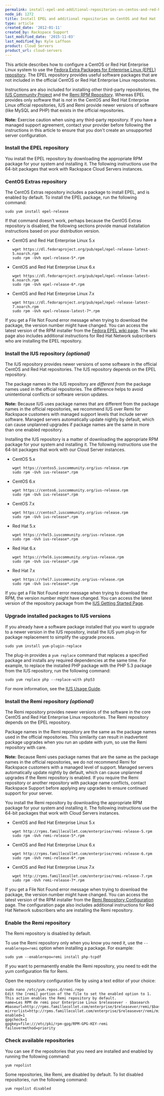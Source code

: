 ```yaml
---
permalink: install-epel-and-additional-repositories-on-centos-and-red-hat/
node_id: 1272
title: Install EPEL and additional repositories on CentOS and Red Hat
type: article
created_date: '2012-01-11'
created_by: Rackspace Support
last_modified_date: '2015-11-03'
last_modified_by: Kyle Laffoon
product: Cloud Servers
product_url: cloud-servers
---
```


This article describes how to configure a CentOS or Red Hat Enterprise
Linux system to use the [Fedora Extra Packages for Enterprise Linux (EPEL) repository](https://fedoraproject.org/wiki/EPEL). The EPEL
repository provides useful software packages that are not included in
the official CentOS or Red Hat Enterprise Linux repositories.

Instructions are also included for installing other third-party
repositories, the [IUS Community Project](https://ius.io/) and the [Remi
RPM Repository](http://rpms.famillecollet.com/). Whereas EPEL provides
only software that is *not* in the CentOS and Red Hat Enterprise Linux
official repositories, IUS and Remi provide newer versions of software
(like MySQL and PHP) that exists in the official repositories.

**Note:** Exercise caution when using any third-party repository. If you
have a managed support agreement, contact your provider before following
the instructions in this article to ensure that you don't create an
unsupported server configuration.

### Install the EPEL repository

You install the EPEL repository by downloading the appropriate RPM
package for your system and installing it. The following instructions
use the 64-bit packages that work with Rackspace Cloud Servers
instances.

### CentOS Extras repository

The CentOS Extras repository includes a package to install EPEL, and is
enabled by default. To install the EPEL package, run the following
command:

    sudo yum install epel-release

If that command doesn't work, perhaps because the CentOS Extras
repository is disabled, the following sections provide manual
installation instructions based on your distribution version.

-  CentOS and Red Hat Enterprise Linux 5.x

       wget https://dl.fedoraproject.org/pub/epel/epel-release-latest-5.noarch.rpm
       sudo rpm -Uvh epel-release-5*.rpm

-  CentOS and Red Hat Enterprise Linux 6.x

       wget https://dl.fedoraproject.org/pub/epel/epel-release-latest-6.noarch.rpm
       sudo rpm -Uvh epel-release-6*.rpm

-  CentOS and Red Hat Enterprise Linux 7.x

       wget https://dl.fedoraproject.org/pub/epel/epel-release-latest-7.noarch.rpm
       sudo rpm -Uvh epel-release-latest-7*.rpm

If you get a File Not Found error message when trying to download the
package, the version number might have changed. You can access the
latest version of the RPM installer from the [Fedora EPEL wiki page](https://fedoraproject.org/wiki/EPEL). The wiki page also includes
additional instructions for Red Hat Network subscribers who are
installing the EPEL repository.

### Install the IUS repository *(optional)*

The IUS repository provides newer versions of some software in the
official CentOS and Red Hat repositories. The IUS repository depends on
the EPEL repository.

The package names in the IUS repository are *different from* the package
names used in the official repositories.  The difference helps to avoid
unintentional conflicts or software version updates.

**Note:** Because IUS uses package names that are different from the
package names in the official repositories, we recommend IUS over Remi
for Rackspace customers with managed support levels that include server
software. Managed servers automatically update nightly by default, which
can cause unplanned upgrades if package names are the same in more than
one enabled repository.

Installing the IUS repository is a matter of downloading the appropriate
RPM package for your system and installing it. The following
instructions use the 64-bit packages that work with our Cloud Server
instances.

-  CentOS 5.x

       wget https://centos5.iuscommunity.org/ius-release.rpm
       sudo rpm -Uvh ius-release*.rpm

-  CentOS 6.x

       wget https://centos6.iuscommunity.org/ius-release.rpm
       sudo rpm -Uvh ius-release*.rpm

-  CentOS 7.x

       wget https://centos7.iuscommunity.org/ius-release.rpm
       sudo rpm -Uvh ius-release*.rpm

-  Red Hat 5.x

       wget https://rhel5.iuscommunity.org/ius-release.rpm
       sudo rpm -Uvh ius-release*.rpm

-  Red Hat 6.x

       wget https://rhel6.iuscommunity.org/ius-release.rpm
       sudo rpm -Uvh ius-release*.rpm

-  Red Hat 7.x

       wget https://rhel7.iuscommunity.org/ius-release.rpm
       sudo rpm -Uvh ius-release*.rpm

If you get a File Not Found error message when trying to download the
RPM, the version number might have changed. You can access the latest
version of the repository package from the [IUS Getting Started Page](https://ius.io/GettingStarted/).

### Upgrade installed packages to IUS versions

If you already have a software package installed that you want to
upgrade to a newer version in the IUS repository, install the IUS yum
plug-in for package replacement to simplify the upgrade process.

    sudo yum install yum-plugin-replace

The plug-in provides a `yum replace` command that replaces a specified
package and installs any required dependencies at the same time.  For
example, to replace the installed PHP package with the PHP 5.3 package
from the IUS repository, run the following command:

    sudo yum replace php --replace-with php53

For more information, see the [IUS Usage Guide](https://ius.io/Usage/).

### Install the Remi repository *(optional)*

The Remi repository provides newer versions of the software in the core
CentOS and Red Hat Enterprise Linux repositories. The Remi repository
depends on the EPEL repository.

Package names in the Remi repository are the same as the package names
used in the official repositories. This similarity can result in
inadvertent package upgrades when you run an update with yum, so use the
Remi repository with care.

**Note:** Because Remi uses package names that are the same as the
package names in the official repositories, we do not recommend Remi for
Rackspace customers with a managed level of support. Managed servers
automatically update nightly by default, which can cause unplanned
upgrades if the Remi repository is enabled. If you require the Remi
repository or another repository with package name conflicts, contact
Rackspace Support before applying any upgrades to ensure continued
support for your server.

You install the Remi repository by downloading the appropriate RPM
package for your system and installing it. The following instructions
use the 64-bit packages that work with Cloud Servers instances.

-  CentOS and Red Hat Enterprise Linux 5.x

       wget http://rpms.famillecollet.com/enterprise/remi-release-5.rpm
       sudo rpm -Uvh remi-release-5*.rpm

-  CentOS and Red Hat Enterprise Linux 6.x

       wget http://rpms.famillecollet.com/enterprise/remi-release-6.rpm
       sudo rpm -Uvh remi-release-6*.rpm

-  CentOS and Red Hat Enterprise Linux 7.x

       wget http://rpms.famillecollet.com/enterprise/remi-release-7.rpm
       sudo rpm -Uvh remi-release-7*.rpm

If you get a File Not Found error message when trying to download the
package, the version number might have changed. You can access the
latest version of the RPM installer from the [Remi Repository Configuration](http://blog.remirepo.net/pages/Config-en) page. The
configuration page also includes additional instructions for Red Hat
Network subscribers who are installing the Remi repository.

### Enable the Remi repository

The Remi repository is disabled by default.

To use the Remi repository only when you know you need it, use the
`--enablerepo=remi` option when installing a package. For example:

    sudo yum --enablerepo=remi install php-tcpdf

If you want to permanently enable the Remi repository, you need to edit
the yum configuration file for Remi.

Open the repository configuration file by using a text editor of your
choice:

    sudo nano /etc/yum.repos.d/remi.repo
    Edit the [remi] portion of the file to set the enabled option to 1. This action enables the Remi repository by default.
    name=Les RPM de remi pour Enterprise Linux $releasever - $basearch
    #baseurl=http://rpms.famillecollet.com/enterprise/$releasever/remi/$basearch/
    mirrorlist=http://rpms.famillecollet.com/enterprise/$releasever/remi/mirror
    enabled=1
    gpgcheck=1
    gpgkey=file:///etc/pki/rpm-gpg/RPM-GPG-KEY-remi
    failovermethod=priority

### Check available repositories

You can see if the repositories that you need are installed and enabled
by running the following command:

    yum repolist

Some repositories, like Remi, are disabled by default. To list disabled
repositories, run the following command:

    yum repolist disabled

